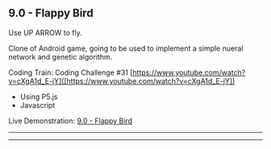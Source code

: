 ## 9.0 - Flappy Bird
Use UP ARROW to fly.

Clone of Android game, going to be used to implement a simple nueral network and genetic algorithm. 

Coding Train: Coding Challenge #31 [https://www.youtube.com/watch?v=cXgA1d_E-jY]([https://www.youtube.com/watch?v=cXgA1d_E-jY])
+ Using P5.js
+ Javascript

Live Demonstration: [9.0 - Flappy Bird](https://batimusprime.github.io/codingchallenges/9_Flappy_Bird)

---

---